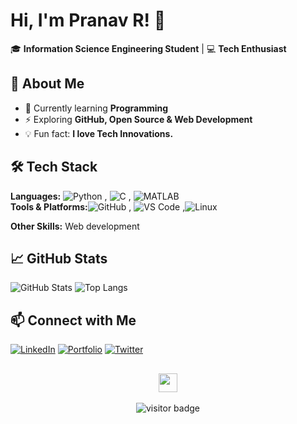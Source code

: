 # Hi, I'm Pranav R! 👋  

🎓 **Information Science Engineering Student** | 💻 **Tech Enthusiast**    

## 🚀 About Me  
- 🌱 Currently learning **Programming**  
- ⚡ Exploring **GitHub, Open Source & Web Development**    
- 💡 Fun fact: **I love Tech Innovations.**

## 🛠️ Tech Stack  
**Languages:** ![Python](https://img.shields.io/badge/Python-3776AB?style=for-the-badge&logo=python&logoColor=white) , ![C](https://img.shields.io/badge/C-A8B9CC?style=for-the-badge&logo=c&logoColor=white)  , ![MATLAB](https://img.shields.io/badge/MATLAB-0076A8?style=for-the-badge&logo=mathworks&logoColor=white)  
**Tools & Platforms:**![GitHub](https://img.shields.io/badge/GitHub-181717?style=for-the-badge&logo=github&logoColor=white)  , ![VS Code](https://img.shields.io/badge/VSCode-007ACC?style=for-the-badge&logo=visual-studio-code&logoColor=white)  ,![Linux](https://img.shields.io/badge/Linux-FCC624?style=for-the-badge&logo=linux&logoColor=black)

**Other Skills:** Web development
 

## 📈 GitHub Stats  
![GitHub Stats](https://github-readme-stats.vercel.app/api?username=pranavr06&show_icons=true&theme=radical)
![Top Langs](https://github-readme-stats.vercel.app/api/top-langs/?username=Pranavr06&layout=compact&theme=github_dark)


## 📫 Connect with Me  
[![LinkedIn](https://img.shields.io/badge/LinkedIn-0077B5?style=for-the-badge&logo=linkedin&logoColor=white)](https://www.linkedin.com/in/pranavr06/)  [![Portfolio](https://img.shields.io/badge/Portfolio-000000?style=for-the-badge&logo=github&logoColor=white)](https://pranavr.netlify.app/)  [![Twitter](https://img.shields.io/badge/Twitter-1DA1F2?style=for-the-badge&logo=twitter&logoColor=white)](https://x.com/PranavR2006)

<h2 align="center"><img src="https://media.giphy.com/media/hvRJCLFzcasrR4ia7z/giphy.gif" width="30px"></h2>

<p align="center">
  <img src="https://komarev.com/ghpvc/?username=yourusername&label=visitors&color=blue&style=flat" alt="visitor badge"/>
</p>
